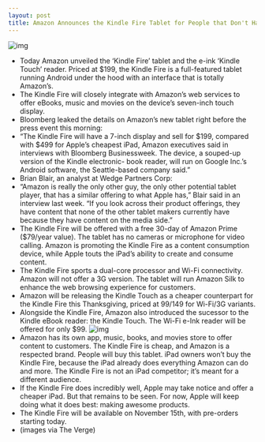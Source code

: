 ```yaml
---
layout: post
title: Amazon Announces the Kindle Fire Tablet for People that Don't Have an iPad
---
```

![img](http://media.idownloadblog.com/wp-content/uploads/2011/09/Fire2-e1317225693652.jpeg)
* Today Amazon unveiled the ‘Kindle Fire’ tablet and the e-ink ‘Kindle Touch’ reader. Priced at $199, the Kindle Fire is a full-featured tablet running Android under the hood with an interface that is totally Amazon’s.
* The Kindle Fire will closely integrate with Amazon’s web services to offer eBooks, music and movies on the device’s seven-inch touch display.
* Bloomberg leaked the details on Amazon’s new tablet right before the press event this morning:
* “The Kindle Fire will have a 7-inch display and sell for $199, compared with $499 for Apple’s cheapest iPad, Amazon executives said in interviews with Bloomberg Businessweek. The device, a souped-up version of the Kindle electronic- book reader, will run on Google Inc.’s Android software, the Seattle-based company said.”
* Brian Blair, an analyst at Wedge Partners Corp:
* “Amazon is really the only other guy, the only other potential tablet player, that has a similar offering to what Apple has,” Blair said in an interview last week. “If you look across their product offerings, they have content that none of the other tablet makers currently have because they have content on the media side.”
* The Kindle Fire will be offered with a free 30-day of Amazon Prime ($79/year value). The tablet has no cameras or microphone for video calling. Amazon is promoting the Kindle Fire as a content consumption device, while Apple touts the iPad’s ability to create and consume content.
* The Kindle Fire sports a dual-core processor and Wi-Fi connectivity. Amazon will not offer a 3G version. The tablet will run Amazon Silk to enhance the web browsing experience for customers.
* Amazon will be releasing the Kindle Touch as a cheaper counterpart for the Kindle Fire this Thanksgiving, priced at $99/$149 for Wi-Fi/3G variants.
* Alongside the Kindle Fire, Amazon also introduced the sucessor to the Kindle eBook reader: the Kindle Touch. The Wi-Fi e-Ink reader will be offered for only $99.
![img](http://media.idownloadblog.com/wp-content/uploads/2011/09/Fire7-e1317225736664.jpeg)
* Amazon has its own app, music, books, and movies store to offer content to customers. The Kindle Fire is cheap, and Amazon is a respected brand. People will buy this tablet. iPad owners won’t buy the Kindle Fire, because the iPad already does everything Amazon can do and more. The Kindle Fire is not an iPad competitor; it’s meant for a different audience.
* If the Kindle Fire does incredibly well, Apple may take notice and offer a cheaper iPad. But that remains to be seen. For now, Apple will keep doing what it does best: making awesome products.
* The Kindle Fire will be available on November 15th, with pre-orders starting today.
* (images via The Verge)

